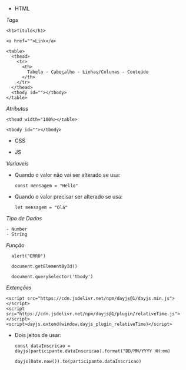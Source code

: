 - HTML

 *Tags*

    <h1>Titulo</h1>

    <a href="">Link</a>

    <table>
      <thead>
        <tr>
          <th>
            Tabela - Cabeçalho - Linhas/Colunas - Conteúdo
          </th>
        </tr>
      </thead>
      <tbody id=""></tbody>
    </table>

 *Atributos*

    <thead width="100%></table>
    
    <tbody id=""></tbody>

- CSS




- JS

 *Variaveis*

  - Quando o valor não vai ser alterado se usa:
        
        const mensagem = "Hello"
  
  - Quando o valor precisar ser alterado se usa:
  
        let mensagem = "Olá"

 *Tipo de Dados*

    - Number
    - String

 *Função*

      alert("ERRO")

      document.getElementById()
    
      document.querySelector('tbody')

 *Extenções*

    <script src="https://cdn.jsdelivr.net/npm/dayjs@1/dayjs.min.js"></script> 
    <script src="https://cdn.jsdelivr.net/npm/dayjs@1/plugin/relativeTime.js"></script>
    <script>dayjs.extend(window.dayjs_plugin_relativeTime)</script>

  - Dois jeitos de usar:
  
        const dataInscricao = dayjs(participante.dataInscricao).format("DD/MM/YYYY HH:mm)
                              dayjs(Date.now()).to(participante.dataInscricao)